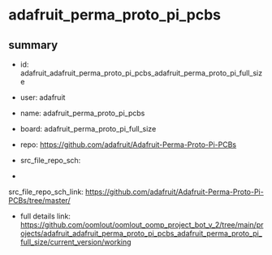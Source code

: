 # adafruit_perma_proto_pi_pcbs
 
## summary 
* id: adafruit_adafruit_perma_proto_pi_pcbs_adafruit_perma_proto_pi_full_size
* user: adafruit
* name: adafruit_perma_proto_pi_pcbs
* board: adafruit_perma_proto_pi_full_size
* repo: https://github.com/adafruit/Adafruit-Perma-Proto-Pi-PCBs



* src_file_repo_sch: 
*
 src_file_repo_sch_link: https://github.com/adafruit/Adafruit-Perma-Proto-Pi-PCBs/tree/master/
* full details link: https://github.com/oomlout/oomlout_oomp_project_bot_v_2/tree/main/projects/adafruit_adafruit_perma_proto_pi_pcbs_adafruit_perma_proto_pi_full_size/current_version/working  






